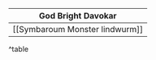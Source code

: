 | God Bright Davokar             |
| ------------------------------ |
| [[Symbaroum Monster lindwurm]] |

^table



